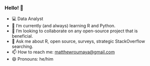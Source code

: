 ### Hello! 👋

- 💻 Data Analyst
- 🌱 I’m currently (and always) learning R and Python.
- 👯 I’m looking to collaborate on any open-source project that is beneficial.
- 💬 Ask me about R, open source, surveys, strategic StackOverflow searching.
- 📫 How to reach me: matthewroumaya@gmail.com
- 😄 Pronouns: he/him

